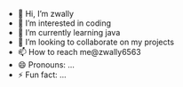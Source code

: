 - 👋 Hi, I’m zwally 
- 👀 I’m interested in coding
- 🌱 I’m currently learning java
- 💞️ I’m looking to collaborate on my projects 
- 📫 How to reach me@zwally6563
- 😄 Pronouns: ...
- ⚡ Fun fact: ...

<!---
csc19d4075/csc19d4075 is a ✨ special ✨ repository because its `README.md` (this file) appears on your GitHub profile.
You can click the Preview link to take a look at your changes.
--->
